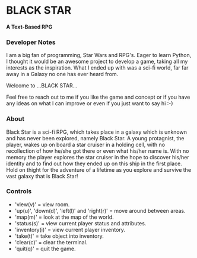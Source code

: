 # BLACK STAR
**A Text-Based RPG**


### **Developer Notes**

I am a big fan of programming, Star Wars and RPG's. Eager to learn Python,
I thought it would be an awesome project to develop a game, taking all my interests as the inspiration.
What I ended up with was a sci-fi world, far far away in a Galaxy no one has ever heard from.

Welcome to ...BLACK STAR...

Feel free to reach out to me if you like the game and concept or if you have any ideas on what I can improve or even if you just want to say hi :-)


### **About**

Black Star is a sci-fi RPG, which takes place in a galaxy which is unknown and has never been explored, namely Black Star. A young protagnist, the player, wakes up on board a star cruiser in a holding cell, with no recollection of how he/she got there or even what his/her name is. With no memory the player explores the star cruiser in the hope to discover his/her identity and to find out how they ended up on this ship in the first place. Hold on thight for the adventure of a lifetime as you explore and survive the vast galaxy that is Black Star!


### **Controls**

- 'view(v)' = view room.
- 'up(u)', 'down(d)', 'left(l)' and 'right(r)' = move around between areas.
- 'map(m)' = look at the map of the world.
- 'status(s)' = view current player status and attributes.
- 'inventory(i)' = view current player inventory.
- 'take(t)' = take object into inventory.
- 'clear(c)' = clear the terminal.
- 'quit(q)' = quit the game.
